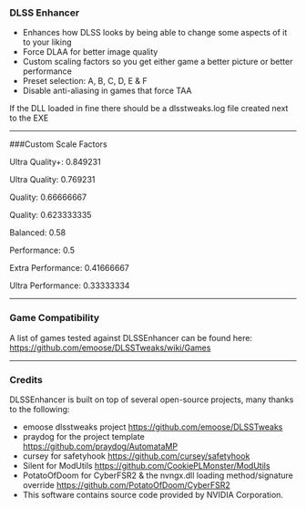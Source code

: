 ### DLSS Enhancer

- Enhances how DLSS looks by being able to change some aspects of it to your liking
- Force DLAA for better image quality
- Custom scaling factors so you get either game a better picture or better performance
- Preset selection: A, B, C, D, E & F
- Disable anti-aliasing in games that force TAA

If the DLL loaded in fine there should be a dlsstweaks.log file created next to the EXE

---

###Custom Scale Factors

Ultra Quality+: 0.849231

Ultra Quality: 0.769231

Quality: 0.66666667

Quality: 0.623333335

Balanced: 0.58

Performance: 0.5

Extra Performance: 0.41666667

Ultra Performance: 0.33333334

---
### Game Compatibility
A list of games tested against DLSSEnhancer can be found here: https://github.com/emoose/DLSSTweaks/wiki/Games

---
### Credits
DLSSEnhancer is built on top of several open-source projects, many thanks to the following:

- emoose dlsstweaks project https://github.com/emoose/DLSSTweaks
- praydog for the project template https://github.com/praydog/AutomataMP
- cursey for safetyhook https://github.com/cursey/safetyhook
- Silent for ModUtils https://github.com/CookiePLMonster/ModUtils
- PotatoOfDoom for CyberFSR2 & the nvngx.dll loading method/signature override https://github.com/PotatoOfDoom/CyberFSR2
- This software contains source code provided by NVIDIA Corporation.
